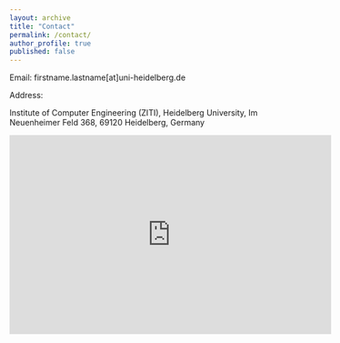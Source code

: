 ```yaml
---
layout: archive
title: "Contact"
permalink: /contact/
author_profile: true
published: false
---
```

Email: firstname.lastname[at]uni-heidelberg.de

Address:
<p>Institute of Computer Engineering (ZITI), Heidelberg University, Im Neuenheimer Feld 368, 69120 Heidelberg, Germany<p>

<iframe src="https://www.google.com/maps/embed?pb=!1m18!1m12!1m3!1d2595.532986217434!2d8.6683416!3d49.41773680000001!2m3!1f0!2f0!3f0!3m2!1i1024!2i768!4f13.1!3m3!1m2!1s0x4797c1320e78d981%3A0x2dd3ea121078a7eb!2sIm%20Neuenheimer%20Feld%20368%2C%2069120%20Heidelberg!5e0!3m2!1sen!2sde!4v1703867582828!5m2!1sen!2sde" width="566" height="350" style="border:0;" allowfullscreen="" loading="lazy" referrerpolicy="no-referrer-when-downgrade"></iframe>
